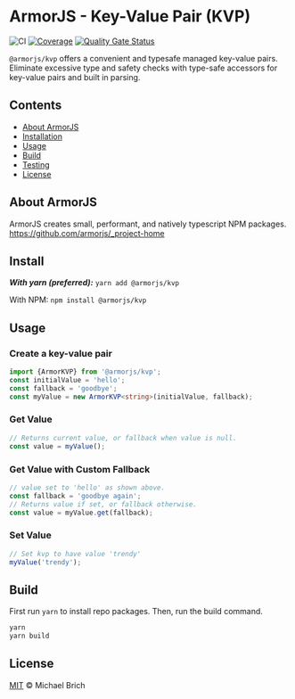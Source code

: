 
# ArmorJS - Key-Value Pair (KVP)

![CI](https://github.com/armorjs/kvp/workflows/CI/badge.svg?branch=master) [![Coverage](https://sonarcloud.io/api/project_badges/measure?project=armorjs_kvp&metric=coverage)](https://sonarcloud.io/dashboard?id=armorjs_kvp) [![Quality Gate Status](https://sonarcloud.io/api/project_badges/measure?project=armorjs_kvp&metric=alert_status)](https://sonarcloud.io/dashboard?id=armorjs_kvp)

`@armorjs/kvp` offers a convenient and typesafe managed key-value pairs. Eliminate excessive type and safety checks with type-safe accessors for key-value pairs and built in parsing.

## Contents

-   [About ArmorJS](#about-armorjs)
-   [Installation](#Installation)
-   [Usage](#usage)
-   [Build](#build)
-   [Testing](#testing)
-   [License](#license)

## About ArmorJS

ArmorJS creates small, performant, and natively typescript NPM packages. 
https://github.com/armorjs/_project-home

## Install

**_With yarn (preferred):_**
`yarn add @armorjs/kvp`

With NPM:
`npm install @armorjs/kvp`

## Usage

### Create a key-value pair
```typescript
import {ArmorKVP} from '@armorjs/kvp';
const initialValue = 'hello';
const fallback = 'goodbye';
const myValue = new ArmorKVP<string>(initialValue, fallback);
```

### Get Value
```typescript
// Returns current value, or fallback when value is null.
const value = myValue();
```

### Get Value with Custom Fallback
```typescript
// value set to 'hello' as shown above.
const fallback = 'goodbye again';
// Returns value if set, or fallback otherwise.
const value = myValue.get(fallback);
```

### Set Value
```typescript
// Set kvp to have value 'trendy'
myValue('trendy');
```

## Build
First run `yarn` to install repo packages. Then, run the build command.
```bash
yarn
yarn build
```

## License

[MIT](LICENSE) &copy; Michael Brich
